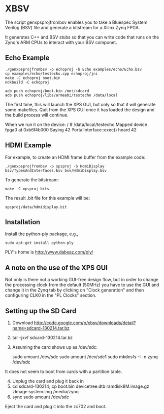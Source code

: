 XBSV
====

The script genxpsprojfrombsv enables you to take a Bluespec System
Verilog (BSV) file and generate a bitstream for a Xilinx Zynq FPGA. 

It generates C++ and BSV stubs so that you can write code that runs on
the Zynq's ARM CPUs to interact with your BSV componet.

Echo Example
------------

    ./genxpsprojfrombsv -p echoproj -b Echo examples/echo/Echo.bsv
    cp examples/echo/testecho.cpp echoproj/jni
    make -C echoproj boot.bin
    ndkbuild -C echoproj

    adb push echoproj/boot.bin /mnt/sdcard
    adb push echoproj/libs/armeabi/testecho /data/local

The first time, this will launch the XPS GUI, but only so that it will
generate some makefiles. Quit from the XPS GUI once it has loaded the
design and the build process will continue.

When we run it on the device:
    / # /data/local/testecho 
    Mapped device fpga0 at 0xb6f4b000
    Saying 42
    PortalInterface::exec()
    heard 42


HDMI Example
------------

For example, to create an HDMI frame buffer from the example code:

    ./genxpsprojfrombsv -p xpsproj -b HdmiDisplay bsv/TypesAndInterfaces.bsv bsv/HdmiDisplay.bsv

To generate the bitstream:

    make -C xpsproj bits

The result .bit file for this example will be:

    xpsproj/data/hdmidisplay.bit


Installation
------------

Install the python-ply package, e.g.,

    sudo apt-get install python-ply

PLY's home is http://www.dabeaz.com/ply/

A note on the use of the XPS GUI
---------------------------------

Not only is there not a working GUI-free design flow, but in order to
change the processing clock from the default (50MHz) you have to use
the GUI and change it in the Zynq tab by clicking on "Clock
generation" and then configuring CLK0 in the "PL Clocks" section.

Setting up the SD Card
----------------------

1. Download http://code.google.com/p/xbsv/downloads/detail?name=sdcard-130214.tar.bz
2. tar -jxvf sdcard-130214.tar.bz
3. Assuming the card shows up as /dev/sdc:

   sudo umount /dev/sdc
   sudo umount /dev/sdc1
   sudo mkdosfs -I -n zynq /dev/sdc

It does not seem to boot from cards with a partition table.

4. Unplug the card and plug it back in
5. cd sdcard-130214; cp boot.bin devicetree.dtb ramdisk8M.image.gz zImage system.img /media/zynq
5. sync
   sudo umount /dev/sdc

Eject the card and plug it into the zc702 and boot.
